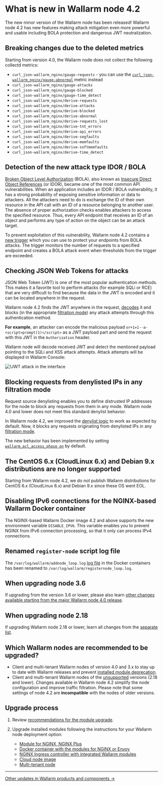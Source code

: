 # What is new in Wallarm node 4.2

The new minor version of the Wallarm node has been released! Wallarm node 4.2 has new features making attack mitigation even more powerful and usable including BOLA protection and dangerous JWT neutralization.

## Breaking changes due to the deleted metrics

Starting from version 4.0, the Wallarm node does not collect the following collectd metrics:

* `curl_json-wallarm_nginx/gauge-requests` - you can use the [`curl_json-wallarm_nginx/gauge-abnormal`](../admin-en/monitoring/available-metrics.md#number-of-requests) metric instead
* `curl_json-wallarm_nginx/gauge-attacks`
* `curl_json-wallarm_nginx/gauge-blocked`
* `curl_json-wallarm_nginx/gauge-time_detect`
* `curl_json-wallarm_nginx/derive-requests`
* `curl_json-wallarm_nginx/derive-attacks`
* `curl_json-wallarm_nginx/derive-blocked`
* `curl_json-wallarm_nginx/derive-abnormal`
* `curl_json-wallarm_nginx/derive-requests_lost`
* `curl_json-wallarm_nginx/derive-tnt_errors`
* `curl_json-wallarm_nginx/derive-api_errors`
* `curl_json-wallarm_nginx/derive-segfaults`
* `curl_json-wallarm_nginx/derive-memfaults`
* `curl_json-wallarm_nginx/derive-softmemfaults`
* `curl_json-wallarm_nginx/derive-time_detect`

## Detection of the new attack type IDOR / BOLA

[Broken Object Level Authorization](https://github.com/OWASP/API-Security/blob/master/2019/en/src/0xa1-broken-object-level-authorization.md) (BOLA), also known as [Insecure Direct Object References](https://owasp.org/www-project-web-security-testing-guide/latest/4-Web_Application_Security_Testing/05-Authorization_Testing/04-Testing_for_Insecure_Direct_Object_References) (or IDOR), became one of the most common API vulnerabilities. When an application includes an IDOR / BOLA vulnerability, it has a strong probability of exposing sensitive information or data to attackers. All the attackers need to do is exchange the ID of their own resource in the API call with an ID of a resource belonging to another user. The absence of proper authorization checks enables attackers to access the specified resource. Thus, every API endpoint that receives an ID of an object and performs any type of action on the object can be an attack target.

To prevent exploitation of this vulnerability, Wallarm node 4.2 contains a [new trigger](../admin-en/configuration-guides/protecting-against-bola.md) which you can use to protect your endpoints from BOLA attacks. The trigger monitors the number of requests to a specified endpoint and creates a BOLA attack event when thresholds from the trigger are exceeded.

## Checking JSON Web Tokens for attacks

JSON Web Token (JWT) is one of the most popular authentication methods. This makes it a favorite tool to perform attacks (for example SQLi or RCE) that are very difficult to find because the data in the JWT is encoded and it can be located anywhere in the request.

Wallarm node 4.2 finds the JWT anywhere in the request, [decodes](../user-guides/rules/request-processing.md#jwt) it and blocks (in the appropriate [filtration mode](../admin-en/configure-wallarm-mode.md)) any attack attempts through this authentication method.

**For example**, an attacker can encode the malicious payload `or+1=1--a-<script>prompt(1)</script>` as a JWT payload part and send the request with this JWT in the `Authorization` header.

Wallarm node will decode received JWT and detect the mentioned payload pointing to the SQLi and XSS attack attempts. Attack attempts will be displayed in Wallarm Console:

![!JWT attack in the interface](../images/user-guides/events/jwt-attack.png)

## Blocking requests from denylisted IPs in any filtration mode

Request source denylisting enables you to define distrusted IP addresses for the node to block any requests from them in any mode. Wallarm node 4.0 and lower does not meet this standard denylist behavior.

In Wallarm node 4.2, we improved the [denylist logic](../user-guides/ip-lists/denylist.md) to work as expected by default. Now, it blocks any requests originating from denylisted IPs in any [filtration mode](../admin-en/configure-wallarm-mode.md).

The new behavior has been implemented by setting [`wallarm_acl_access_phase on`](../admin-en/configure-parameters-en.md#wallarm_acl_access_phase) by default.

## The CentOS 6.x (CloudLinux 6.x) and Debian 9.x distributions are no longer supported

Starting from Wallarm node 4.2, we do not publish Wallarm distributions for CentOS 6.x (CloudLinux 6.x) and Debian 9.x since these OS went EOL.

## Disabling IPv6 connections for the NGINX-based Wallarm Docker container

The NGINX-based Wallarm Docker image 4.2 and above supports the new environment variable `DISABLE_IPV6`. This variable enables you to prevent NGINX from IPv6 connection processing, so that it only can process IPv4 connections.

## Renamed `register-node` script log file

The `/var/log/wallarm/addnode_loop.log` [log file](../admin-en/configure-logging.md) in the Docker containers has been renamed to `/var/log/wallarm/registernode_loop.log`.

## When upgrading node 3.6

If upgrading from the version 3.6 or lower, please also learn [other changes available starting from the major Wallarm node 4.0 release](/4.0/updating-migrating/what-is-new/).

## When upgrading node 2.18

If upgrading Wallarm node 2.18 or lower, learn all changes from the [separate list](older-versions/what-is-new.md).

## Which Wallarm nodes are recommended to be upgraded?

* Client and multi-tenant Wallarm nodes of version 4.0 and 3.x to stay up to date with Wallarm releases and prevent [installed module deprecation](versioning-policy.md#version-support).
* Client and multi-tenant Wallarm nodes of the [unsupported](versioning-policy.md#version-list) versions (2.18 and lower). Changes available in Wallarm node 4.2 simplify the node configuration and improve traffic filtration. Please note that some settings of node 4.2 are **incompatible** with the nodes of older versions.

## Upgrade process

1. Review [recommendations for the module upgrade](general-recommendations.md).
2. Upgrade installed modules following the instructions for your Wallarm node deployment option:

      * [Module for NGINX, NGINX Plus](nginx-modules.md)
      * [Docker container with the modules for NGINX or Envoy](docker-container.md)
      * [NGINX Ingress controller with integrated Wallarm modules](ingress-controller.md)
      * [Cloud node image](cloud-image.md)
      * [Multi-tenant node](multi-tenant.md)

----------

[Other updates in Wallarm products and components →](https://changelog.wallarm.com/)

